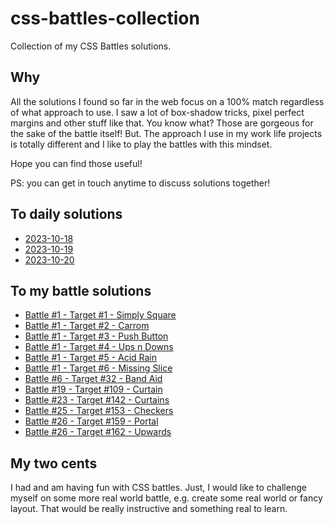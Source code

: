 # css-battles-collection

Collection of my CSS Battles solutions.

## Why

All the solutions I found so far in the web focus on a 100% match regardless of what approach to use. I saw a lot of box-shadow tricks, pixel perfect margins and other stuff like that.
You know what? Those are gorgeous for the sake of the battle itself!
But.
The approach I use in my work life projects is totally different and I like to play the battles with this mindset.

Hope you can find those useful!

PS: you can get in touch anytime to discuss solutions together!

## To daily solutions

- [2023-10-18](./daily/2023-10-18.md)
- [2023-10-19](./daily/2023-10-19.md)
- [2023-10-20](./daily/2023-10-20.md)

## To my battle solutions

- [Battle #1 - Target #1 - Simply Square](./battles/1.md)
- [Battle #1 - Target #2 - Carrom](./battles/2.md)
- [Battle #1 - Target #3 - Push Button](./battles/3.md)
- [Battle #1 - Target #4 - Ups n Downs](./battles/4.md)
- [Battle #1 - Target #5 - Acid Rain](./battles/5.md)
- [Battle #1 - Target #6 - Missing Slice](./battles/6.md)
- [Battle #6 - Target #32 - Band Aid](./battles/32.md)
- [Battle #19 - Target #109 - Curtain](./battles/109.md)
- [Battle #23 - Target #142 - Curtains](./battles/142.md)
- [Battle #25 - Target #153 - Checkers](./battles/153.md)
- [Battle #26 - Target #159 - Portal](./battles/159.md)
- [Battle #26 - Target #162 - Upwards](./battles/162.md)

## My two cents

I had and am having fun with CSS battles. Just, I would like to challenge myself on some more real world battle, e.g. create some real world or fancy layout. That would be really instructive and something real to learn.
